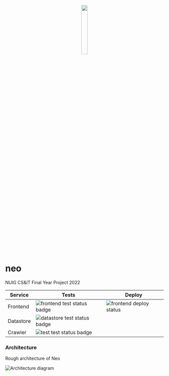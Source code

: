 <p align="center">
 <img width="20%" src="https://i.imgur.com/3DH7xYd.png">
</p>


# neo

NUIG CS&IT Final Year Project 2022


| Service     | Tests | Deploy |  
| ----------- | ----------- | ----------- |
| Frontend      | ![frontend test status badge](https://github.com/IamCathal/neo/actions/workflows/buildFrontEnd.yml/badge.svg) |  ![frontend deploy status](https://github.com/IamCathal/neo/actions/workflows/deployFrontend.yml/badge.svg) |  
| Datastore | ![datastore test status badge](https://github.com/IamCathal/neo/actions/workflows/buildDatastore.yml/badge.svg) | |
| Crawler      | ![test test status badge](https://github.com/IamCathal/neo/actions/workflows/buildCrawler.yml/badge.svg) ||  





### Architecture

Rough architecture of Neo

![Architecture diagram](https://i.imgur.com/tshEzNT.png)
